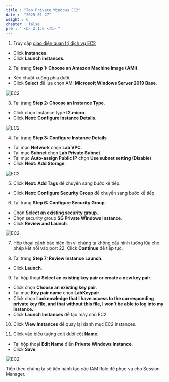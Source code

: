 ```yaml
---
title : "Tạo Private Windows EC2"
date :  "2025-01-27" 
weight : 6
chapter : false
pre : " <b> 2.1.6 </b> "
---
```


1. Truy cập [giao diện quản trị dịch vụ EC2](https://console.aws.amazon.com/ec2/v2/home)
  + Click **Instances**.
  + Click **Launch instances**.
  
2. Tại trang **Step 1: Choose an Amazon Machine Image (AMI)**.
  + Kéo chuột xuống phía dưới.
  + Click **Select** để lựa chọn AMI **Microsoft Windows Server 2019 Base**.
  
![EC2](/images/2.prerequisite/034-createec2.png)

3. Tại trang **Step 2: Choose an Instance Type**.
 + Click chọn Instance type **t2.micro**.
 + Click **Next: Configure Instance Details**.
 
![EC2](/images/2.prerequisite/029-createec2.png)

4. Tại trang **Step 3: Configure Instance Details**
  + Tại mục **Network** chọn **Lab VPC**.
  + Tại mục **Subnet** chọn **Lab Private Subnet**.
  + Tại mục **Auto-assign Public IP** chọn **Use subnet setting (Disable)**
  + Click **Next: Add Storage**.

![EC2](/images/2.prerequisite/035-createec2.png)

5. Click **Next: Add Tags** để chuyển sang bước kế tiếp.
  + Click **Next: Configure Security Group** để chuyển sang bước kế tiếp.


6. Tại trang **Step 6: Configure Security Group**.
  + Chọn **Select an existing security group**.
  + Chọn security group **SG Private Windows Instance**.
  + Click **Review and Launch**.

![EC2](/images/2.prerequisite/036-createec2.png)

7. Hộp thoại cảnh báo hiện lên vì chúng ta không cấu hình tường lửa cho phép kết nối vào port 22, Click **Continue** để tiếp tục.

8. Tại trang **Step 7: Review Instance Launch**.
  + Click **Launch**.

9. Tại hộp thoại **Select an existing key pair or create a new key pair**.
  + Click chọn **Choose an existing key pair**.
  + Tại mục **Key pair name** chọn **LabKeypair**.
  + Click chọn **I acknowledge that I have access to the corresponding private key file, and that without this file, I won't be able to log into my instance.**.
  + Click **Launch Instances** để tạo máy chủ EC2.

10. Click **View Instances** để quay lại danh mục EC2 instances.

11. Click vào biểu tượng edit dưới cột **Name**.
  + Tại hộp thoại **Edit Name** điền **Private Windows Instance**.
  + Click **Save**.

![EC2](/images/2.prerequisite/033-createec2.png)

Tiếp theo chúng ta sẽ tiến hành tạo các IAM Role để phục vụ cho Session Manager.